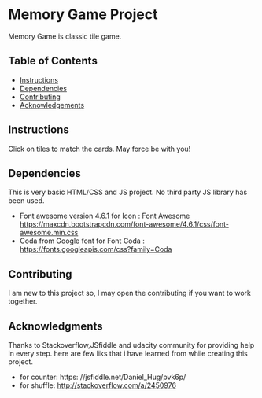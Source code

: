 # Memory Game Project
Memory Game is classic tile game.

## Table of Contents

* [Instructions](#instructions)
* [Dependencies](#dependencies)
* [Contributing](#contributing)
* [Acknowledgements](#acknowledgments)
## Instructions

Click on tiles to match the cards. May force be with you!

## Dependencies
This is very basic HTML/CSS and JS project.  No third party JS library has been used.
* Font awesome version 4.6.1
 for Icon : Font Awesome https://maxcdn.bootstrapcdn.com/font-awesome/4.6.1/css/font-awesome.min.css
* Coda from Google font
 for Font Coda : https://fonts.googleapis.com/css?family=Coda

## Contributing

I am new to this project so, I may open the contributing if you want to work together.


## Acknowledgments

Thanks to Stackoverflow,JSfiddle and udacity community for providing help in every step.
here are few liks that i have learned from while creating this project.
* for counter: https: //jsfiddle.net/Daniel_Hug/pvk6p/
* for shuffle: http://stackoverflow.com/a/2450976
